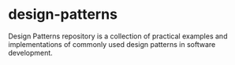 # design-patterns
Design Patterns repository is a collection of practical examples and implementations of commonly used design patterns in software development.
